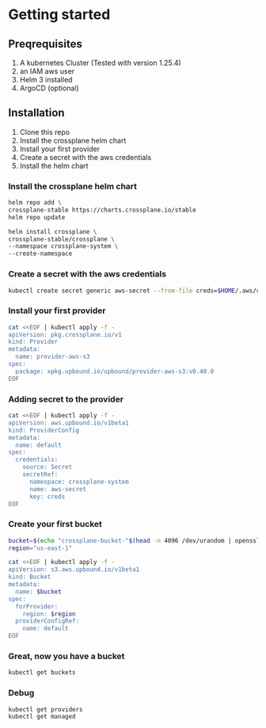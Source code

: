 # Getting started

## Preqrequisites

1. A kubernetes Cluster (Tested with version 1.25.4)
2. an IAM aws user
3. Helm 3 installed
4. ArgoCD (optional)

## Installation

1. Clone this repo
2. Install the crossplane helm chart
3. Install your first provider
4. Create a secret with the aws credentials
5. Install the helm chart

### Install the crossplane helm chart

```bash
helm repo add \
crossplane-stable https://charts.crossplane.io/stable
helm repo update

helm install crossplane \
crossplane-stable/crossplane \
--namespace crossplane-system \
--create-namespace
```

### Create a secret with the aws credentials

```bash
kubectl create secret generic aws-secret --from-file creds=$HOME/.aws/credentials --namespace crossplane-system
```

### Install your first provider

```bash
cat <<EOF | kubectl apply -f -
apiVersion: pkg.crossplane.io/v1
kind: Provider
metadata:
  name: provider-aws-s3
spec:
  package: xpkg.upbound.io/upbound/provider-aws-s3:v0.40.0
EOF
```

### Adding secret to the provider

```bash
cat <<EOF | kubectl apply -f -
apiVersion: aws.upbound.io/v1beta1
kind: ProviderConfig
metadata:
  name: default
spec:
  credentials:
    source: Secret
    secretRef:
      namespace: crossplane-system
      name: aws-secret
      key: creds
EOF
```

### Create your first bucket

```bash
bucket=$(echo "crossplane-bucket-"$(head -n 4096 /dev/urandom | openssl sha1 | tail -c 10))
region="us-east-1"

cat <<EOF | kubectl apply -f -
apiVersion: s3.aws.upbound.io/v1beta1
kind: Bucket
metadata:
  name: $bucket
spec:
  forProvider:
    region: $region
  providerConfigRef:
    name: default
EOF
```

### Great, now you have a bucket

```bash
kubectl get buckets
```

### Debug

```bash
kubectl get providers
kubectl get managed
```
